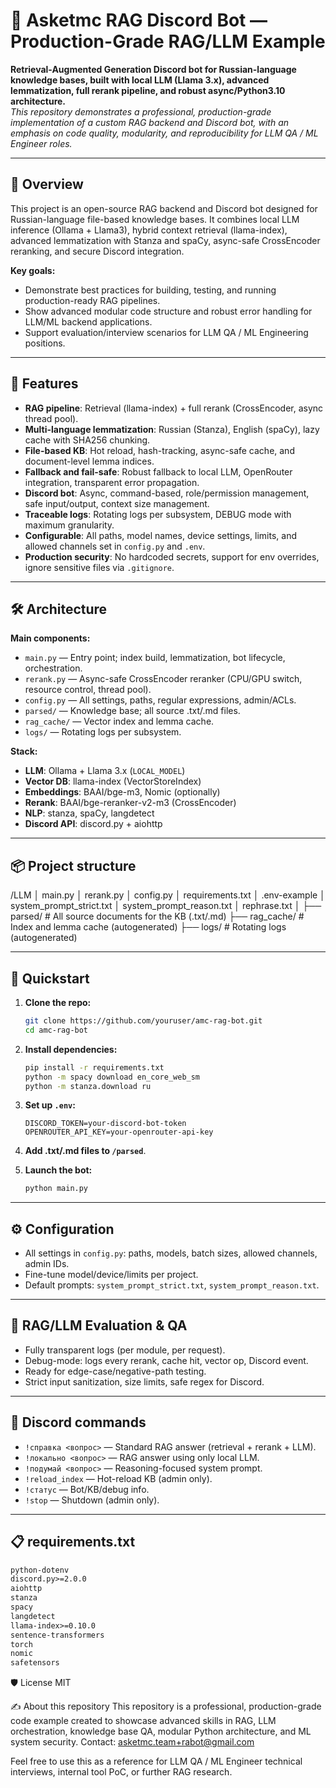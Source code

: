 # 🧩 Asketmc RAG Discord Bot — Production-Grade RAG/LLM Example

**Retrieval-Augmented Generation Discord bot for Russian-language knowledge bases, built with local LLM (Llama 3.x), advanced lemmatization, full rerank pipeline, and robust async/Python3.10 architecture.**  
_This repository demonstrates a professional, production-grade implementation of a custom RAG backend and Discord bot, with an emphasis on code quality, modularity, and reproducibility for LLM QA / ML Engineer roles._

---

## 📌 Overview

This project is an open-source RAG backend and Discord bot designed for Russian-language file-based knowledge bases. It combines local LLM inference (Ollama + Llama3), hybrid context retrieval (llama-index), advanced lemmatization with Stanza and spaCy, async-safe CrossEncoder reranking, and secure Discord integration.

**Key goals:**
- Demonstrate best practices for building, testing, and running production-ready RAG pipelines.
- Show advanced modular code structure and robust error handling for LLM/ML backend applications.
- Support evaluation/interview scenarios for LLM QA / ML Engineering positions.

---

## 🚀 Features

- **RAG pipeline**: Retrieval (llama-index) + full rerank (CrossEncoder, async thread pool).
- **Multi-language lemmatization**: Russian (Stanza), English (spaCy), lazy cache with SHA256 chunking.
- **File-based KB**: Hot reload, hash-tracking, async-safe cache, and document-level lemma indices.
- **Fallback and fail-safe**: Robust fallback to local LLM, OpenRouter integration, transparent error propagation.
- **Discord bot**: Async, command-based, role/permission management, safe input/output, context size management.
- **Traceable logs**: Rotating logs per subsystem, DEBUG mode with maximum granularity.
- **Configurable**: All paths, model names, device settings, limits, and allowed channels set in `config.py` and `.env`.
- **Production security**: No hardcoded secrets, support for env overrides, ignore sensitive files via `.gitignore`.

---

## 🛠️ Architecture

**Main components:**
- `main.py` — Entry point; index build, lemmatization, bot lifecycle, orchestration.
- `rerank.py` — Async-safe CrossEncoder reranker (CPU/GPU switch, resource control, thread pool).
- `config.py` — All settings, paths, regular expressions, admin/ACLs.
- `parsed/` — Knowledge base; all source .txt/.md files.
- `rag_cache/` — Vector index and lemma cache.
- `logs/` — Rotating logs per subsystem.

**Stack:**
- **LLM**: Ollama + Llama 3.x (`LOCAL_MODEL`)
- **Vector DB**: llama-index (VectorStoreIndex)
- **Embeddings**: BAAI/bge-m3, Nomic (optionally)
- **Rerank**: BAAI/bge-reranker-v2-m3 (CrossEncoder)
- **NLP**: stanza, spaCy, langdetect
- **Discord API**: discord.py + aiohttp

---

## 📦 Project structure

/LLM
│ main.py
│ rerank.py
│ config.py
│ requirements.txt
│ .env-example
│ system_prompt_strict.txt
│ system_prompt_reason.txt
│ rephrase.txt
│
├── parsed/ # All source documents for the KB (.txt/.md)
├── rag_cache/ # Index and lemma cache (autogenerated)
├── logs/ # Rotating logs (autogenerated)

---

## 🏁 Quickstart

1. **Clone the repo:**
    ```sh
    git clone https://github.com/youruser/amc-rag-bot.git
    cd amc-rag-bot
    ```

2. **Install dependencies:**
    ```sh
    pip install -r requirements.txt
    python -m spacy download en_core_web_sm
    python -m stanza.download ru
    ```

3. **Set up `.env`:**
    ```env
    DISCORD_TOKEN=your-discord-bot-token
    OPENROUTER_API_KEY=your-openrouter-api-key
    ```

4. **Add .txt/.md files to `/parsed`**.

5. **Launch the bot:**
    ```sh
    python main.py
    ```

---

## ⚙️ Configuration

- All settings in `config.py`: paths, models, batch sizes, allowed channels, admin IDs.
- Fine-tune model/device/limits per project.
- Default prompts: `system_prompt_strict.txt`, `system_prompt_reason.txt`.

---

## 🧪 RAG/LLM Evaluation & QA

- Fully transparent logs (per module, per request).
- Debug-mode: logs every rerank, cache hit, vector op, Discord event.
- Ready for edge-case/negative-path testing.
- Strict input sanitization, size limits, safe regex for Discord.

---

## 💬 Discord commands

- `!справка <вопрос>` — Standard RAG answer (retrieval + rerank + LLM).
- `!локально <вопрос>` — RAG answer using only local LLM.
- `!подумай <вопрос>` — Reasoning-focused system prompt.
- `!reload_index` — Hot-reload KB (admin only).
- `!статус` — Bot/KB/debug info.
- `!stop` — Shutdown (admin only).

---

## 📋 requirements.txt

```txt
python-dotenv
discord.py>=2.0.0
aiohttp
stanza
spacy
langdetect
llama-index>=0.10.0
sentence-transformers
torch
nomic
safetensors
```

🛡️ License
MIT

✍️ About this repository
This repository is a professional, production-grade code example
created to showcase advanced skills in RAG, LLM orchestration, knowledge base QA, modular Python architecture, and ML system security.
Contact: asketmc.team+rabot@gmail.com

Feel free to use this as a reference for LLM QA / ML Engineer technical interviews, internal tool PoC, or further RAG research.
